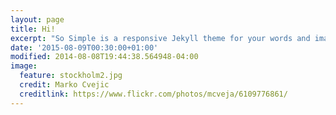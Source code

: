 ```yaml
---
layout: page
title: Hi!
excerpt: "So Simple is a responsive Jekyll theme for your words and images."
date: '2015-08-09T00:30:00+01:00'
modified: 2014-08-08T19:44:38.564948-04:00
image:
  feature: stockholm2.jpg
  credit: Marko Cvejic
  creditlink: https://www.flickr.com/photos/mcveja/6109776861/
---
```


